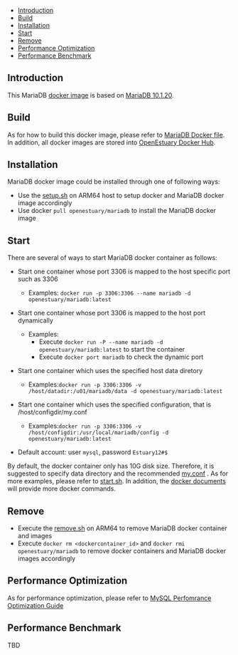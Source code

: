 * [Introduction](#1)
* [Build ](#2)
* [Installation](#3)
* [Start](#4)
* [Remove](#5)
* [Performance Optimization](#6)
* [Performance Benchmark](#7)

## <a name="1">Introduction</a>

This MariaDB [docker image](https://docs.docker.com/) is based on [MariaDB 10.1.20](http://sfo1.mirrors.digitalocean.com/mariadb//mariadb-10.1.21/source/mariadb-10.1.21.tar.gz).


## <a name="2">Build</a>
As for how to build this docker image, please refer to [MariaDB Docker file](https://github.com/open-estuary/dockerfiles/tree/master/mariadb/mariadb).
In addition, all docker images are stored into [OpenEstuary Docker Hub](https://cloud.docker.com/app/openestuary).

## <a name="3">Installation</a>
MariaDB docker image could be installed through one of following ways:  
- Use the [setup.sh](https://github.com/open-estuary/packages/blob/master/docker_apps/mariadb/setup.sh) on ARM64 host to setup docker and MariaDB docker image accordingly
- Use docker `pull openestuary/mariadb` to install the MariaDB docker image  

## <a name="4">Start</a>
There are several of ways to start MariaDB docker container as follows:
- Start one container whose port 3306 is mapped to the host specific port such as 3306
  - Examples: `docker run -p 3306:3306 --name mariadb -d openestuary/mariadb:latest`
- Start one container whose port 3306 is mapped to the host port dynamically
  - Examples:
    - Execute `docker run -P --name mariadb -d openestuary/mariadb:latest` to start the container
    - Execute `docker port mariadb` to check the dynamic port
- Start one container which uses the specified host data diretory 
  - Examples:`docker run -p 3306:3306 -v /host/datadir:/u01/mariadb/data -d openestuary/mariadb:latest`
- Start one container which uses the specified configuration, that is /host/configdir/my.conf
  - Examples:`docker run -p 3306:3306 -v /host/configdir:/usr/local/mariadb/config -d openestuary/mariadb:latest`

- Default account: user `mysql`, password `Estuary12#$`

By default, the docker container only has 10G disk size. Therefore, it is suggested to specify data directory and the recommended [my.conf](https://github.com/open-estuary/packages/blob/master/docker_apps/mariadb/my.conf) . 
As for more examples, please refer to [start.sh](https://github.com/open-estuary/packages/blob/master/docker_apps/mariadb/start.sh).
In addition, the [docker documents](https://docs.docker.com/) will provide more docker commands.

## <a name="5">Remove</a>
- Execute the [remove.sh](https://github.com/open-estuary/packages/blob/master/docker_apps/mariadb/remove.sh) on ARM64 to remove MariaDB docker container and images 
- Execute `docker rm <dockercontainer_id>` and `docker rmi openestuary/mariadb` to remove docker containers and MariaDB docker images accordingly


## <a name="6">Performance Optimization</a>

As for performance optimization, please refer to [MySQL Perfomrance Optimization Guide](https://github.com/sjtuhjh/perfdocs/blob/master/MySQL%E6%80%A7%E8%83%BD%E4%BC%98%E5%8C%96.pdf)


## <a name="7">Performance Benchmark</a>
TBD 
